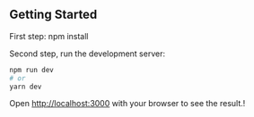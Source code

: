 
## Getting Started

First step: 
npm install

Second step, run the development server:

```bash
npm run dev
# or
yarn dev
```

Open [http://localhost:3000](http://localhost:3000) with your browser to see the result.!

